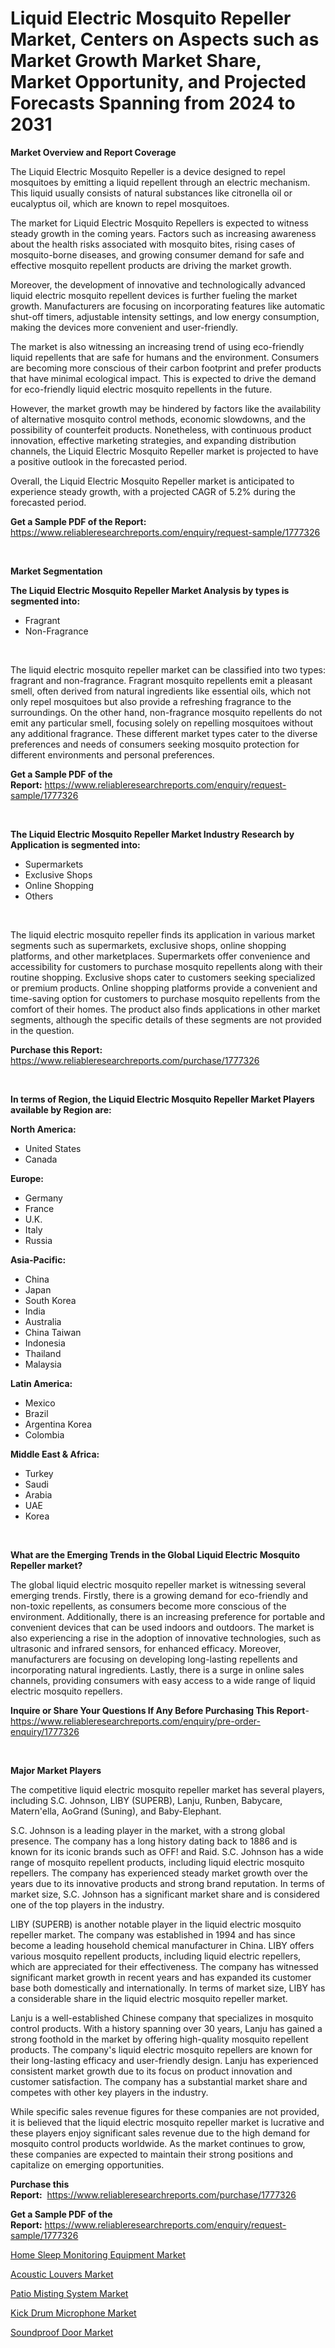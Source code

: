 <p><h1>Liquid Electric Mosquito Repeller Market, Centers on Aspects such as Market Growth Market Share, Market Opportunity, and Projected Forecasts Spanning from 2024 to 2031</h1></p><p><strong>Market Overview and Report Coverage</strong></p>
<p><p>The Liquid Electric Mosquito Repeller is a device designed to repel mosquitoes by emitting a liquid repellent through an electric mechanism. This liquid usually consists of natural substances like citronella oil or eucalyptus oil, which are known to repel mosquitoes.</p><p>The market for Liquid Electric Mosquito Repellers is expected to witness steady growth in the coming years. Factors such as increasing awareness about the health risks associated with mosquito bites, rising cases of mosquito-borne diseases, and growing consumer demand for safe and effective mosquito repellent products are driving the market growth.</p><p>Moreover, the development of innovative and technologically advanced liquid electric mosquito repellent devices is further fueling the market growth. Manufacturers are focusing on incorporating features like automatic shut-off timers, adjustable intensity settings, and low energy consumption, making the devices more convenient and user-friendly.</p><p>The market is also witnessing an increasing trend of using eco-friendly liquid repellents that are safe for humans and the environment. Consumers are becoming more conscious of their carbon footprint and prefer products that have minimal ecological impact. This is expected to drive the demand for eco-friendly liquid electric mosquito repellents in the future.</p><p>However, the market growth may be hindered by factors like the availability of alternative mosquito control methods, economic slowdowns, and the possibility of counterfeit products. Nonetheless, with continuous product innovation, effective marketing strategies, and expanding distribution channels, the Liquid Electric Mosquito Repeller market is projected to have a positive outlook in the forecasted period.</p><p>Overall, the Liquid Electric Mosquito Repeller market is anticipated to experience steady growth, with a projected CAGR of 5.2% during the forecasted period.</p></p>
<p><strong>Get a Sample PDF of the Report:</strong> <a href="https://www.reliableresearchreports.com/enquiry/request-sample/1777326">https://www.reliableresearchreports.com/enquiry/request-sample/1777326</a></p>
<p>&nbsp;</p>
<p><strong>Market Segmentation</strong></p>
<p><strong>The Liquid Electric Mosquito Repeller Market Analysis by types is segmented into:</strong></p>
<p><ul><li>Fragrant</li><li>Non-Fragrance</li></ul></p>
<p>&nbsp;</p>
<p><p>The liquid electric mosquito repeller market can be classified into two types: fragrant and non-fragrance. Fragrant mosquito repellents emit a pleasant smell, often derived from natural ingredients like essential oils, which not only repel mosquitoes but also provide a refreshing fragrance to the surroundings. On the other hand, non-fragrance mosquito repellents do not emit any particular smell, focusing solely on repelling mosquitoes without any additional fragrance. These different market types cater to the diverse preferences and needs of consumers seeking mosquito protection for different environments and personal preferences.</p></p>
<p><strong>Get a Sample PDF of the Report:</strong>&nbsp;<a href="https://www.reliableresearchreports.com/enquiry/request-sample/1777326">https://www.reliableresearchreports.com/enquiry/request-sample/1777326</a></p>
<p>&nbsp;</p>
<p><strong>The Liquid Electric Mosquito Repeller Market Industry Research by Application is segmented into:</strong></p>
<p><ul><li>Supermarkets</li><li>Exclusive Shops</li><li>Online Shopping</li><li>Others</li></ul></p>
<p>&nbsp;</p>
<p><p>The liquid electric mosquito repeller finds its application in various market segments such as supermarkets, exclusive shops, online shopping platforms, and other marketplaces. Supermarkets offer convenience and accessibility for customers to purchase mosquito repellents along with their routine shopping. Exclusive shops cater to customers seeking specialized or premium products. Online shopping platforms provide a convenient and time-saving option for customers to purchase mosquito repellents from the comfort of their homes. The product also finds applications in other market segments, although the specific details of these segments are not provided in the question.</p></p>
<p><strong>Purchase this Report:</strong>&nbsp; <a href="https://www.reliableresearchreports.com/purchase/1777326">https://www.reliableresearchreports.com/purchase/1777326</a></p>
<p>&nbsp;</p>
<p><strong>In terms of Region, the Liquid Electric Mosquito Repeller Market Players available by Region are:</strong></p>
<p>
    <p> <strong> North America: </strong>
        <ul>
            <li>United States</li>
            <li>Canada</li>
        </ul>
        </p> 
    <p> <strong> Europe: </strong>
        <ul>
            <li>Germany</li>
            <li>France</li>
            <li>U.K.</li>
            <li>Italy</li>
            <li>Russia</li>
        </ul>
        </p> 
    <p> <strong> Asia-Pacific: </strong>
        <ul>
            <li>China</li>
            <li>Japan</li>
            <li>South Korea</li>
            <li>India</li>
            <li>Australia</li>
            <li>China Taiwan</li>
            <li>Indonesia</li>
            <li>Thailand</li>
            <li>Malaysia</li>
        </ul>
        </p> 
    <p> <strong> Latin America: </strong>
        <ul>
            <li>Mexico</li>
            <li>Brazil</li>
            <li>Argentina Korea</li>
            <li>Colombia</li>
        </ul>
        </p> 
    <p> <strong> Middle East & Africa: </strong>
        <ul>
            <li>Turkey</li>
            <li>Saudi</li>
            <li>Arabia</li>
            <li>UAE</li>
            <li>Korea</li>
        </ul>
    </p>
    </p>
<p>&nbsp;</p>
<p><strong>What are the Emerging Trends in the Global Liquid Electric Mosquito Repeller market?</strong></p>
<p><p>The global liquid electric mosquito repeller market is witnessing several emerging trends. Firstly, there is a growing demand for eco-friendly and non-toxic repellents, as consumers become more conscious of the environment. Additionally, there is an increasing preference for portable and convenient devices that can be used indoors and outdoors. The market is also experiencing a rise in the adoption of innovative technologies, such as ultrasonic and infrared sensors, for enhanced efficacy. Moreover, manufacturers are focusing on developing long-lasting repellents and incorporating natural ingredients. Lastly, there is a surge in online sales channels, providing consumers with easy access to a wide range of liquid electric mosquito repellers.</p></p>
<p><strong>Inquire or Share Your Questions If Any Before Purchasing This Report</strong>- <a href="https://www.reliableresearchreports.com/enquiry/pre-order-enquiry/1777326">https://www.reliableresearchreports.com/enquiry/pre-order-enquiry/1777326</a></p>
<p>&nbsp;</p>
<p><strong>Major Market Players</strong></p>
<p><p>The competitive liquid electric mosquito repeller market has several players, including S.C. Johnson, LIBY (SUPERB), Lanju, Runben, Babycare, Matern'ella, AoGrand (Suning), and Baby-Elephant. </p><p>S.C. Johnson is a leading player in the market, with a strong global presence. The company has a long history dating back to 1886 and is known for its iconic brands such as OFF! and Raid. S.C. Johnson has a wide range of mosquito repellent products, including liquid electric mosquito repellers. The company has experienced steady market growth over the years due to its innovative products and strong brand reputation. In terms of market size, S.C. Johnson has a significant market share and is considered one of the top players in the industry.</p><p>LIBY (SUPERB) is another notable player in the liquid electric mosquito repeller market. The company was established in 1994 and has since become a leading household chemical manufacturer in China. LIBY offers various mosquito repellent products, including liquid electric repellers, which are appreciated for their effectiveness. The company has witnessed significant market growth in recent years and has expanded its customer base both domestically and internationally. In terms of market size, LIBY has a considerable share in the liquid electric mosquito repeller market.</p><p>Lanju is a well-established Chinese company that specializes in mosquito control products. With a history spanning over 30 years, Lanju has gained a strong foothold in the market by offering high-quality mosquito repellent products. The company's liquid electric mosquito repellers are known for their long-lasting efficacy and user-friendly design. Lanju has experienced consistent market growth due to its focus on product innovation and customer satisfaction. The company has a substantial market share and competes with other key players in the industry.</p><p>While specific sales revenue figures for these companies are not provided, it is believed that the liquid electric mosquito repeller market is lucrative and these players enjoy significant sales revenue due to the high demand for mosquito control products worldwide. As the market continues to grow, these companies are expected to maintain their strong positions and capitalize on emerging opportunities.</p></p>
<p><strong>Purchase this Report:</strong>&nbsp;&nbsp;<a href="https://www.reliableresearchreports.com/purchase/1777326">https://www.reliableresearchreports.com/purchase/1777326</a></p>
<p></p>
<p><strong>Get a Sample PDF of the Report:</strong>&nbsp;<a href="https://www.reliableresearchreports.com/enquiry/request-sample/1777326">https://www.reliableresearchreports.com/enquiry/request-sample/1777326</a></p>
<p><p><a href="https://github.com/rahu1502/Market-Research-Report-List-2/blob/main/home-sleep-monitoring-equipment-market.md">Home Sleep Monitoring Equipment Market</a></p><p><a href="https://github.com/rahu1506/Market-Research-Report-List-2/blob/main/acoustic-louvers-market.md">Acoustic Louvers Market</a></p><p><a href="https://github.com/rahu1503/Market-Research-Report-List-2/blob/main/patio-misting-system-market.md">Patio Misting System Market</a></p><p><a href="https://github.com/rahu1501/Market-Research-Report-List-2/blob/main/kick-drum-microphone-market.md">Kick Drum Microphone Market</a></p><p><a href="https://github.com/rahu1505/Market-Research-Report-List-2/blob/main/soundproof-door-market.md">Soundproof Door Market</a></p></p>